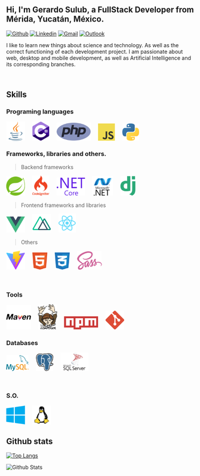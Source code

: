 <!-- Your title -->
## Hi, I'm **Gerardo Sulub**, a **FullStack Developer** from Mérida, Yucatán, México.

<!-- Badges for information -->

[![Github](https://img.shields.io/badge/-Github-000?style=flat&logo=Github&logoColor=white)](#)
[![Linkedin](https://img.shields.io/badge/-LinkedIn-blue?style=flat&logo=Linkedin&logoColor=white)](#)
[![Gmail](https://img.shields.io/badge/-Gmail-c14438?style=flat&logo=Gmail&logoColor=white)](#)
[![Outlook](https://img.shields.io/badge/-Outlook-0078D4?style=flat&logo=Microsoft-Outlook&logoColor=white)](#)

I like to learn new things about science and technology. As well as the correct functioning of each development project. I am passionate about web, desktop and mobile development, as well as Artificial Intelligence and its corresponding branches.

<br />

## **Skills**

### Programing languages

<p>
  <img width="10%" src="assets/img/lang_programing/java-icon.svg" /> 
  &nbsp;&nbsp;&nbsp;
  <img width="9%" src="assets/img/lang_programing/csharp.svg" />
  &nbsp;&nbsp;&nbsp;
  <img width="18%" src="assets/img/lang_programing/php.svg" />
  &nbsp;&nbsp;&nbsp;
  <img width="9%" src="assets/img/lang_programing/javascript.svg" />
  &nbsp;&nbsp;&nbsp;
  <img width="9%" src="assets/img/lang_programing/python.svg" />
</p>
 
### Frameworks, libraries and others.

> Backend frameworks

<p>

  [<img width="10%" src="assets/img/frameworksorlibs/spring-3.svg" />](https://spring.io/)
  &nbsp;&nbsp;&nbsp;
  [<img width="9%" src="assets/img/frameworksorlibs/codeigniter.svg" />](https://www.codeigniter.com/)
  &nbsp;&nbsp;&nbsp;
  [<img width="15%" src="assets/img/frameworksorlibs/netcore.svg" />](https://dotnet.microsoft.com/) 
  &nbsp;&nbsp;&nbsp;
  [<img width="11%" src="assets/img/frameworksorlibs/netframework.svg" />](https://learn.microsoft.com/en-us/dotnet/framework/)
  &nbsp;&nbsp;&nbsp;
  [<img width="8%" src="assets/img/frameworksorlibs/django.svg" />](https://www.djangoproject.com/)
</p>

> Frontend frameworks and libraries

<p>

  [<img width="10%" src="assets/img/frameworksorlibs/vue-9.svg" />](https://vuejs.org/)
  &nbsp;&nbsp;&nbsp;
  [<img width="10%" src="assets/img/frameworksorlibs/nuxt-2.svg" />](https://nuxt.com/)
  &nbsp;&nbsp;&nbsp;
  [<img width="9%" src="assets/img/frameworksorlibs/react.svg" />](https://es.react.dev/)
  &nbsp;&nbsp;&nbsp;
</p>

> Others

<p>
  <img width="10%" src="assets/img/tools/vitejs.svg" /> 
  &nbsp;&nbsp;&nbsp;
  <img width="8%" src="assets/img/frameworksorlibs/html5.svg" /> 
  &nbsp;&nbsp;&nbsp;
  <img width="8%" src="assets/img/frameworksorlibs/css3.svg" /> 
  &nbsp;&nbsp;&nbsp;
  <img width="13%" src="assets/img/frameworksorlibs/sass-1.svg" /> 
  &nbsp;&nbsp;&nbsp;
</p>

<br />

### Tools
<p>
  <img width="13%" src="assets/img/tools/apache-maven.svg" /> 
  &nbsp;&nbsp;&nbsp;
  <img width="10%" src="assets/img/tools/composer.svg" /> 
  &nbsp;&nbsp;&nbsp;
  <img width="18%" src="assets/img/tools/npm.svg" /> 
  &nbsp;&nbsp;&nbsp;
  <img width="10%" src="assets/img/tools/git-icon.svg" /> 
  &nbsp;&nbsp;&nbsp;
</p>

### Databases

<p>
  <img width="12%" src="assets/img/db/mysql-logo.svg" /> 
  &nbsp;&nbsp;&nbsp;
  <img width="9%" src="assets/img/db/postgresql.svg" /> 
  &nbsp;&nbsp;&nbsp;
  <img width="15%" src="assets/img/db/microsoft-sql-server-1.svg" /> 
  &nbsp;&nbsp;&nbsp;
</p>

<br />

### S.O.

<p>
  <img width="10%" src="assets/img/so/microsoft-windows-22.svg" /> 
  &nbsp;&nbsp;&nbsp;
  <img width="10%" src="assets/img/so/linux-tux-1.svg" /> 
  &nbsp;&nbsp;&nbsp;
</p>

## Github stats

[![Top Langs](https://github-readme-stats-git-masterrstaa-rickstaa.vercel.app/api/top-langs/?username=Jerry-Sulub)](https://github.com/anuraghazra/github-readme-stats)

<img align="left" alt="Github Stats" src="https://github-readme-stats.vercel.app/api?username=Jerry-Sulub&show_icons=true&hide_border=true"/>
